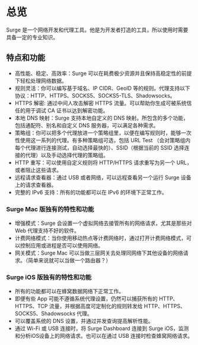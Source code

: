 # 总览

Surge 是一个网络开发和代理工具。他是为开发者打造的工具，所以使用时需要具备一定的专业知识。

## 特点和功能

* 高性能、稳定、高效率：Surge 可以在耗费极少资源并且保持高稳定性的前提下轻松处理网络数据。
* 规则灵活：你可以编写基于域名、IP CIDR、GeoID 等的规则。代理支持以下协议：HTTP、HTTPS、SOCKS5、SOCKS5-TLS、Shadowsocks。
* HTTPS 解密: 通过中间人攻击解密 HTTPS 流量。可以帮助你生成可被系统信任的用于调试 CA 证书以达到解密功能。
* 本地 DNS 映射：Surge 支持本地自定义的 DNS 映射。所包含的多个功能，包括通配符、别名和自定义 DNS 服务器，可以满足各种需求。
* 策略组：你可以把多个代理放进一个策略组里，以便在编写规则时，能够一次性使用这一系列的代理。有多种策略组可选，包括 URL Test （会对策略组内每个代理进行连接测试，自动选择最快的）、SSID（根据当前的 SSID 选择连接的代理）以及手动选择代理的策略组。
* HTTP 重写：可以使用自定义规则将 HTTP/HTTPS 请求重写为另一个 URL，或者阻止这些请求。
* 远程请求查看器：通过 USB 或者网络，可以远程查看另一个运行 Surge 设备上的请求查看器。
* 完整的 IPv6 支持：所有的功能都可以在 IPv6 的环境下正常工作。

### **Surge Mac 版独有的特性和功能**

* 增强模式：Surge 会设置一个虚拟网络去接管所有的网络请求，尤其是那些对 Web 代理支持不好的软件。
* 计费网络模式：当你使用移动热点等计费网络时，通过打开计费网络模式，可以控制应用或进程是否可以使用网络。
* 网关模式：Surge Mac 可以当做三层网关去处理同网络下其他设备的网络请求。（简单来说就可以当做一个路由器？）

### **Surge iOS 版独有的特性和功能**

* 所有的功能都可以在蜂窝数据网络下正常工作。
* 即便有些 App 可能不遵循系统代理设置，仍然可以捕获所有的 HTTP、HTTPS、TCP 流量，并根据高度可定制化的规则转发给 HTTP、HTTPS、SOCKS5、Shadowsocks 代理。
* 可以覆盖系统的 DNS 设置，并通过并发查询提高解析性能。
* 通过 Wi-Fi 或 USB 连接时，将 Surge Dashboard 连接到 Surge iOS，监测和分析iOS设备上的网络请求。也可以在通过 USB 连接时检查蜂窝网络请求。

